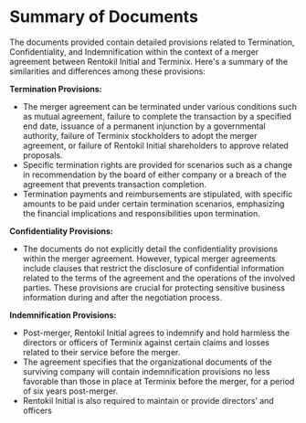# Summary of Documents

The documents provided contain detailed provisions related to Termination, Confidentiality, and Indemnification within the context of a merger agreement between Rentokil Initial and Terminix. Here's a summary of the similarities and differences among these provisions:

**Termination Provisions:**
- The merger agreement can be terminated under various conditions such as mutual agreement, failure to complete the transaction by a specified end date, issuance of a permanent injunction by a governmental authority, failure of Terminix stockholders to adopt the merger agreement, or failure of Rentokil Initial shareholders to approve related proposals.
- Specific termination rights are provided for scenarios such as a change in recommendation by the board of either company or a breach of the agreement that prevents transaction completion.
- Termination payments and reimbursements are stipulated, with specific amounts to be paid under certain termination scenarios, emphasizing the financial implications and responsibilities upon termination.

**Confidentiality Provisions:**
- The documents do not explicitly detail the confidentiality provisions within the merger agreement. However, typical merger agreements include clauses that restrict the disclosure of confidential information related to the terms of the agreement and the operations of the involved parties. These provisions are crucial for protecting sensitive business information during and after the negotiation process.

**Indemnification Provisions:**
- Post-merger, Rentokil Initial agrees to indemnify and hold harmless the directors or officers of Terminix against certain claims and losses related to their service before the merger.
- The agreement specifies that the organizational documents of the surviving company will contain indemnification provisions no less favorable than those in place at Terminix before the merger, for a period of six years post-merger.
- Rentokil Initial is also required to maintain or provide directors’ and officers